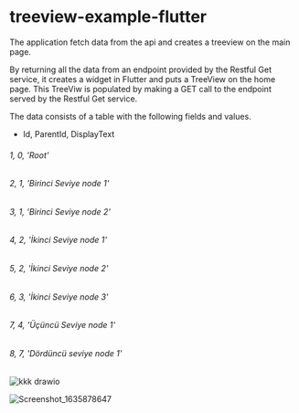 # treeview-example-flutter
The application fetch data from the api and creates a treeview on the main page.

By returning all the data from an endpoint provided by the Restful Get service, it creates a widget in Flutter and puts 
a TreeView on the home page. This TreeViw is populated by making a GET call to the endpoint served by the Restful Get service.

The data consists of a table with the following fields and values.
- Id, ParentId, DisplayText
###### 1, 0, 'Root'
###### 2, 1, 'Birinci Seviye node 1'
###### 3, 1, 'Birinci Seviye node 2'
###### 4, 2, 'İkinci Seviye node 1' 
###### 5, 2, 'İkinci Seviye node 2'
###### 6, 3, 'İkinci Seviye node 3'
###### 7, 4, 'Üçüncü Seviye node 1'
###### 8, 7, 'Dördüncü seviye node 1'

![kkk drawio](https://user-images.githubusercontent.com/64734844/140046974-ba75027c-d9fa-4d5f-a1f6-b39d55f097a5.png)

![Screenshot_1635878647](https://user-images.githubusercontent.com/64734844/140047997-318f1a77-25cc-41b2-97b3-9943bcec3ab3.png)
